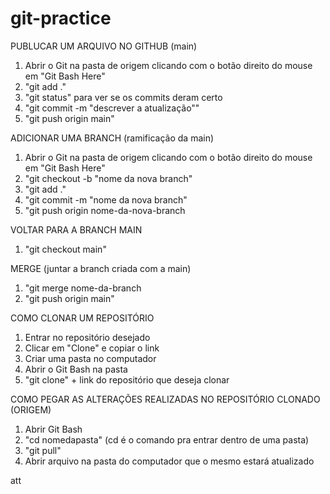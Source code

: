 # git-practice

PUBLUCAR UM ARQUIVO NO GITHUB (main)

1. Abrir o Git na pasta de origem clicando com o botão direito do mouse em "Git Bash Here"
2. "git add ."
3. "git status" para ver se os commits deram certo
4. "git commit -m "descrever a atualização""
5. "git push origin main"

ADICIONAR UMA BRANCH (ramificação da main)

1. Abrir o Git na pasta de origem clicando com o botão direito do mouse em "Git Bash Here"
2. "git checkout -b "nome da nova branch"
3. "git add ."
4. "git commit -m "nome da nova branch"
5. "git push origin nome-da-nova-branch

VOLTAR PARA A BRANCH MAIN

1. "git checkout main"

MERGE (juntar a branch criada com a main)

1. "git merge nome-da-branch
2. "git push origin main"

COMO CLONAR UM REPOSITÓRIO

1. Entrar no repositório desejado
2. Clicar em "Clone" e copiar o link
3. Criar uma pasta no computador
4. Abrir o Git Bash na pasta
5. "git clone" + link do repositório que deseja clonar

COMO PEGAR AS ALTERAÇÕES REALIZADAS NO REPOSITÓRIO CLONADO (ORIGEM)

1. Abrir Git Bash
2. "cd nomedapasta" (cd é o comando pra entrar dentro de uma pasta)
3. "git pull"
4. Abrir arquivo na pasta do computador que o mesmo estará atualizado

att
